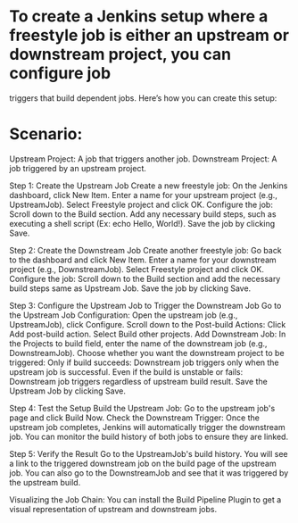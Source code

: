 # To create a Jenkins setup where a freestyle job is either an upstream or downstream project, you can configure job
  triggers that build dependent jobs. Here’s how you can create this setup:

# Scenario:
  Upstream Project: A job that triggers another job.
  Downstream Project: A job triggered by an upstream project.

Step 1: Create the Upstream Job
Create a new freestyle job:
On the Jenkins dashboard, click New Item.
Enter a name for your upstream project (e.g., UpstreamJob).
Select Freestyle project and click OK.
Configure the job:
Scroll down to the Build section.
Add any necessary build steps, such as executing a shell script (Ex: echo Hello, World!). 
Save the job by clicking Save.

Step 2: Create the Downstream Job
Create another freestyle job:
Go back to the dashboard and click New Item.
Enter a name for your downstream project (e.g., DownstreamJob).
Select Freestyle project and click OK.
Configure the job:
Scroll down to the Build section and add the necessary build steps same as Upstream Job.
Save the job by clicking Save.

Step 3: Configure the Upstream Job to Trigger the Downstream Job
Go to the Upstream Job Configuration:
Open the upstream job (e.g., UpstreamJob), click Configure.
Scroll down to the Post-build Actions:
Click Add post-build action.
Select Build other projects.
Add Downstream Job:
In the Projects to build field, enter the name of the downstream job (e.g., DownstreamJob).
Choose whether you want the downstream project to be triggered:
Only if build succeeds: Downstream job triggers only when the upstream job is successful.
Even if the build is unstable or fails: Downstream job triggers regardless of upstream build result.
Save the Upstream Job by clicking Save.

Step 4: Test the Setup
Build the Upstream Job:
Go to the upstream job's page and click Build Now.
Check the Downstream Trigger:
Once the upstream job completes, Jenkins will automatically trigger the downstream job.
You can monitor the build history of both jobs to ensure they are linked.

Step 5: Verify the Result
Go to the UpstreamJob's build history.
You will see a link to the triggered downstream job on the build page of the upstream job.
You can also go to the DownstreamJob and see that it was triggered by the upstream build.

Visualizing the Job Chain:
You can install the Build Pipeline Plugin to get a visual representation of upstream and downstream jobs.
